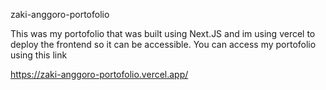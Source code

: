 zaki-anggoro-portofolio

This was my portofolio that was built using Next.JS and im using vercel to deploy the frontend so it can be accessible.
You can access my portofolio using this link

https://zaki-anggoro-portofolio.vercel.app/
